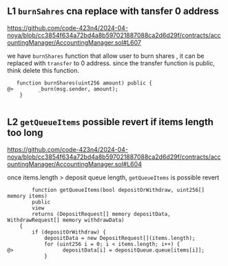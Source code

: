## L1  `burnSahres`  cna replace with tansfer 0 address

https://github.com/code-423n4/2024-04-noya/blob/cc3854f634a72bd4a8b597021887088ca2d6d29f/contracts/accountingManager/AccountingManager.sol#L607

 we have  `burnShares` function that  allow user to burn shares ,  it can be replaced with `transfer` to 0 address.
since the transfer function is public, think delete this function.

```solidity
   function burnShares(uint256 amount) public {
@>        _burn(msg.sender, amount);
    }


```




## L2  `getQueueItems` possible revert if items length too long

https://github.com/code-423n4/2024-04-noya/blob/cc3854f634a72bd4a8b597021887088ca2d6d29f/contracts/accountingManager/AccountingManager.sol#L604


once items.length > deposit queue length, `getQueueItems` is possible revert

```solidity 
        function getQueueItems(bool depositOrWithdraw, uint256[] memory items)
        public
        view
        returns (DepositRequest[] memory depositData, WithdrawRequest[] memory withdrawData)
    {
        if (depositOrWithdraw) {
            depositData = new DepositRequest[](items.length);
            for (uint256 i = 0; i < items.length; i++) {
@>                depositData[i] = depositQueue.queue[items[i]];
            }

```
